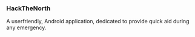 ### HackTheNorth

A userfriendly, Android application, dedicated to provide quick aid during any emergency. 
